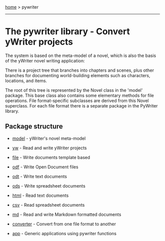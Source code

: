 [home](index) > pywriter

- - -

# The pywriter library - Convert yWriter projects

The system is based on the meta-model of a novel, which is also the basis of the yWriter novel writing 
application: 

There is a project tree that branches into chapters and scenes, plus other branches for documenting 
world-building elements such as characters, locations, and items. 

The root of this tree is represented by the Novel class in the 'model' package. This base class also 
contains some elementary methods for file operations. File format-specific subclasses are derived from 
this Novel superclass. For each file format there is a separate package in the PyWriter library.


## Package structure

- [model](model) - yWriter's novel meta-model

- [yw](yw) - Read and write yWriter projects

- [file](file) - Write documents template based

- [odf](odf) - Write Open Document files

- [odt](odt) - Write text documents

- [ods](ods) - Write spreadsheet documents

- [html](html) - Read text documents

- [csv](csv) - Read spreadsheet documents

- [md](md) - Read and write Markdown formatted documents

- [converter](converter) - Convert from one file format to another

- [app](app) - Generic applications using pywriter functions




